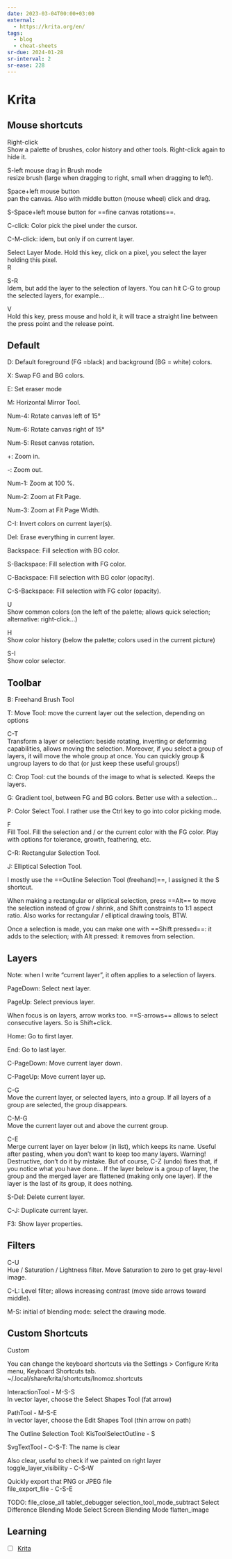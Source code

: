 ```yaml
---
date: 2023-03-04T00:00+03:00
external:
  - https://krita.org/en/
tags:
  - blog
  - cheat-sheets
sr-due: 2024-01-28
sr-interval: 2
sr-ease: 228
---
```


# Krita

## Mouse shortcuts

Right-click
<br class="f">
Show a palette of brushes, color history and other tools.
Right-click again to hide it.

S-left mouse drag in Brush mode
<br class="f">
resize brush (large when dragging to right, small when dragging to left).

Space+left mouse button
<br class="f">
pan the canvas. Also with middle button (mouse wheel)
click and drag.

S-Space+left mouse button for ==fine canvas rotations==.

C-click:<wbr class="f"> Color pick the pixel under the cursor.

C-M-click:<wbr class="f"> idem, but only if on current layer.

Select Layer Mode. Hold this key, click on a pixel, you select the layer
holding this pixel.
<br class="f">
R

S-R
<br class="f">
Idem, but add the layer to the selection of layers. You can hit C-G to
group the selected layers, for example…

V
<br class="f">
Hold this key, press mouse and hold it, it will trace a straight line between
the press point and the release point.

## Default

D:<wbr class="f"> Default foreground (FG =black) and background (BG = white) colors.

X:<wbr class="f"> Swap FG and BG colors.

E:<wbr class="f"> Set eraser mode

M:<wbr class="f"> Horizontal Mirror Tool.

Num-4:<wbr class="f"> Rotate canvas left of 15°

Num-6:<wbr class="f"> Rotate canvas right of 15°

Num-5:<wbr class="f"> Reset canvas rotation.

+:<wbr class="f"> Zoom in.

-:<wbr class="f"> Zoom out.

Num-1:<wbr class="f"> Zoom at 100 %.

Num-2:<wbr class="f"> Zoom at Fit Page.

Num-3:<wbr class="f"> Zoom at Fit Page Width.

C-I:<wbr class="f"> Invert colors on current layer(s).

Del:<wbr class="f"> Erase everything in current layer.

Backspace:<wbr class="f"> Fill selection with BG color.

S-Backspace:<wbr class="f"> Fill selection with FG color.

C-Backspace:<wbr class="f"> Fill selection with BG color (opacity).

C-S-Backspace:<wbr class="f"> Fill selection with FG color (opacity).

U
<br class="f">
Show common colors (on the left of the palette; allows quick selection;
alternative: right-click…)

H
<br class="f">
Show color history (below the palette; colors used in the current picture)

S-I
<br class="f">
Show color selector.

## Toolbar

B:<wbr class="f"> Freehand Brush Tool

T:<wbr class="f"> Move Tool: move the current layer out the selection, depending on options

C-T
<br class="f">
Transform a layer or selection: beside rotating, inverting or deforming
capabilities, allows moving the selection.
Moreover, if you select a group of layers, it will move the whole group at once.
You can quickly group & ungroup layers to do that (or just keep these useful
groups!)

C:<wbr class="f"> Crop Tool: cut the bounds of the image to what is selected. Keeps the layers.

G:<wbr class="f"> Gradient tool, between FG and BG colors. Better use with a selection…

P:<wbr class="f"> Color Select Tool. I rather use the Ctrl key to go into color picking mode.

F
<br class="f">
Fill Tool. Fill the selection and / or the current color with the FG color.
Play with options for tolerance, growth, feathering, etc.

C-R:<wbr class="f"> Rectangular Selection Tool.

J:<wbr class="f"> Elliptical Selection Tool.

I mostly use the ==Outline Selection Tool (freehand)==, I assigned it the S
shortcut.

When making a rectangular or elliptical selection, press ==Alt== to move the
selection instead of grow / shrink, and Shift constraints to 1:1 aspect ratio.
Also works for rectangular / elliptical drawing tools, BTW.

Once a selection is made, you can make one with ==Shift pressed==: it adds to
the selection; with Alt pressed: it removes from selection.

## Layers

Note: when I write “current layer”, it often applies to a selection of layers.

PageDown:<wbr class="f"> Select next layer.

PageUp:<wbr class="f"> Select previous layer.

When focus is on layers, arrow works too. ==S-arrows== allows to select
consecutive layers. So is Shift+click.

Home:<wbr class="f"> Go to first layer.

End:<wbr class="f"> Go to last layer.

C-PageDown:<wbr class="f"> Move current layer down.

C-PageUp:<wbr class="f"> Move current layer up.

C-G
<br class="f">
Move the current layer, or selected layers, into a group. If all layers of
a group are selected, the group disappears.

C-M-G
<br class="f">
Move the current layer out and above the current group.

C-E
<br class="f">
Merge current layer on layer below (in list), which keeps its name.
Useful after pasting, when you don’t want to keep too many layers.
Warning! Destructive, don’t do it by mistake. But of course, C-Z (undo) fixes
that, if you notice what you have done…
If the layer below is a group of layer, the group and the merged layer are
flattened (making only one layer).
If the layer is the last of its group, it does nothing.

S-Del:<wbr class="f"> Delete current layer.

C-J:<wbr class="f"> Duplicate current layer.

F3:<wbr class="f"> Show layer properties.

## Filters

C-U
<br class="f">
Hue / Saturation / Lightness filter.
Move Saturation to zero to get gray-level image.

C-L:<wbr class="f"> Level filter; allows increasing contrast (move side arrows toward middle).

M-S:<wbr class="f"> initial of blending mode: select the drawing mode.

## Custom Shortcuts

Custom

You can change the keyboard shortcuts via the Settings > Configure Krita menu,
Keyboard Shortcuts tab.
~/.local/share/krita/shortcuts/Inomoz.shortcuts

InteractionTool - M-S-S
<br class="f">
In vector layer, choose the Select Shapes Tool (fat arrow)

PathTool - M-S-E
<br class="f">
In vector layer, choose the Edit Shapes Tool (thin arrow on path)

The Outline Selection Tool:<wbr class="f"> KisToolSelectOutline - S

SvgTextTool - C-S-T:<wbr class="f"> The name is clear

Also clear, useful to check if we painted on right layer
<br class="f">
toggle_layer_visibility - C-S-W

Quickly export that PNG or JPEG file
<br class="f">
file_export_file - C-S-E

TODO: file_close_all tablet_debugger selection_tool_mode_subtract Select Difference
Blending Mode Select Screen Blending Mode flatten_image


## Learning

- [ ] [Krita](https://www.youtube.com/playlist?list=PLhqJJNjsQ7KE3FLHIE31UgmLdcqsZfXTw)
